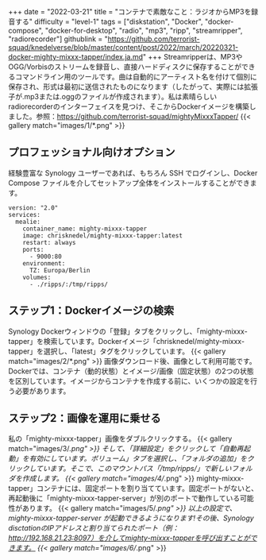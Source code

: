 +++
date = "2022-03-21"
title = "コンテナで素敵なこと：ラジオからMP3を録音する"
difficulty = "level-1"
tags = ["diskstation", "Docker", "docker-compose", "docker-for-desktop", "radio", "mp3", "ripp", "streamripper", "radiorecorder"]
githublink = "https://github.com/terrorist-squad/knedelverse/blob/master/content/post/2022/march/20220321-docker-mighty-mixxx-tapper/index.ja.md"
+++
Streamripperは、MP3やOGG/Vorbisのストリームを録音し、直接ハードディスクに保存することができるコマンドライン用のツールです。曲は自動的にアーティスト名を付けて個別に保存され、形式は最初に送信されたものになります（したがって、実際には拡張子が.mp3または.oggのファイルが作成されます）。私は素晴らしいradiorecorderのインターフェイスを見つけ、そこからDockerイメージを構築しました。参照：https://github.com/terrorist-squad/mightyMixxxTapper/
{{< gallery match="images/1/*.png" >}}

## プロフェッショナル向けオプション
経験豊富な Synology ユーザーであれば、もちろん SSH でログインし、Docker Compose ファイルを介してセットアップ全体をインストールすることができます。
```
version: "2.0"
services:
  mealie:
    container_name: mighty-mixxx-tapper
    image: chrisknedel/mighty-mixxx-tapper:latest
    restart: always
    ports:
      - 9000:80
    environment:
      TZ: Europa/Berlin
    volumes:
      - ./ripps/:/tmp/ripps/

```

## ステップ1：Dockerイメージの検索
Synology Dockerウィンドウの「登録」タブをクリックし、「mighty-mixxx-tapper」を検索しています。Dockerイメージ「chrisknedel/mighty-mixxx-tapper」を選択し、「latest」タグをクリックしています。
{{< gallery match="images/2/*.png" >}}
画像ダウンロード後、画像として利用可能です。Dockerでは、コンテナ（動的状態）とイメージ/画像（固定状態）の2つの状態を区別しています。イメージからコンテナを作成する前に、いくつかの設定を行う必要があります。
## ステップ2：画像を運用に乗せる
私の「mighty-mixxx-tapper」画像をダブルクリックする。
{{< gallery match="images/3/*.png" >}}
そして、「詳細設定」をクリックして「自動再起動」を有効にしています。ボリューム」タブを選択し、「フォルダの追加」をクリックしています。そこで、このマウントパス「/tmp/ripps/」で新しいフォルダを作成します。
{{< gallery match="images/4/*.png" >}}
mighty-mixxx-tapper」コンテナには、固定ポートを割り当てています。固定ポートがないと、再起動後に「mighty-mixxx-tapper-server」が別のポートで動作している可能性があります。
{{< gallery match="images/5/*.png" >}}
以上の設定で、mighty-mixxx-tapper-server が起動できるようになります!その後、Synology disctationのIPアドレスと割り当てられたポート（例：http://192.168.21.23:8097）を介してmighty-mixxx-tapperを呼び出すことができます。
{{< gallery match="images/6/*.png" >}}